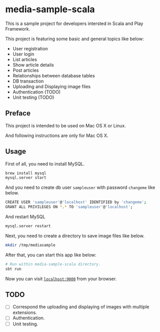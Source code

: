# media-sample-scala

This is a sample project for developers intersted in Scala and Play Framework.

This project is featuring some basic and general topics like below:

* User registration
* User login
* List articles
* Show article details
* Post articles
* Relationships between database tables
* DB transaction
* Uploading and Displaying image files
* Authentication (TODO)
* Unit testing (TODO)

## Preface

This project is intended to be used on Mac OS X or Linux.

And following instructions are only for Mac OS X.

## Usage

First of all, you need to install MySQL.

```bash
brew install mysql
mysql.server start
```

And you need to create db user `sampleuser` with password `changeme` like below.

```bash
CREATE USER 'sampleuser'@'localhost' IDENTIFIED by 'changeme';
GRANT ALL PRIVILEGES ON *.* TO 'sampleuser'@'localhost';
```

And restart MySQL

```bash
mysql.server restart
```

Next, you need to create a directory to save image files like below.

```bash
mkdir /tmp/mediasample
```

After that, you can start this app like below:

```bash
# Run within media-sample-scala directory.
sbt run
```

Now you can visit [`localhost:9000`](http://localhost:9000) from your browser.

## TODO

- [ ] Correspond the uploading and displaying of images with multiple extensions.
- [ ] Authentication.
- [ ] Unit testing.
